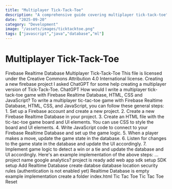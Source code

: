```yaml
---
title: "Multiplayer Tick-Tack-Toe"
description: "A comprehensive guide covering multiplayer tick-tack-toe"
date: "2025-09-20"
category: "Development"
image: "/assets/images/ticktacktoe.png"
tags: ["javascript","java","database","ml"]
---
```


# Multiplayer Tick-Tack-Toe

Firebase Realtime Database Multiplayer Tick-Tack-Toe This file is licensed under the Creative Commons Attribution 4.0 International license. Creating a new firebase project I asked ChatGPT for some help creating a multiplayer version of Tick-Tack-Toe. ChatGPT How would I write a multiplayer tick-tack-toe game with Firebase Realtime Database, HTML, CSS and JavaScript? To write a multiplayer tic-tac-toe game with Firebase Realtime Database, HTML, CSS, and JavaScript, you can follow these general steps: 1. Set up a Firebase account and create a new project. 2. Create a new Firebase Realtime Database in your project. 3. Create an HTML file with the tic-tac-toe game board and UI elements. You can use CSS to style the board and UI elements. 4. Write JavaScript code to connect to your Firebase Realtime Database and set up the game logic. 5. When a player makes a move, update the game state in the database. 6. Listen for changes to the game state in the database and update the UI accordingly. 7. Implement game logic to detect a win or a tie and update the database and UI accordingly. Here's an example implementation of the above steps: ... project name google analytics? project is ready add web app sdk setup SDK setup Add Realtime Database create databse database location security rules (authentication is not enabled yet) Realtime Database is empty example implementation create a folder index.html Tic Tac Toe Tic Tac Toe Reset
